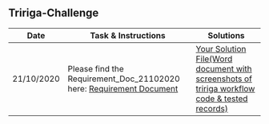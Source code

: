 ## Tririga-Challenge


Date  | Task & Instructions | Solutions
-----|-----|-----
21/10/2020| Please find the Requirement_Doc_21102020 here: [Requirement Document](https://ibm.ent.box.com/folder/124724217209) | [Your Solution File(Word document with screenshots of tririga workflow code & tested records)](https://ibm.ent.box.com/folder/124726416363)

